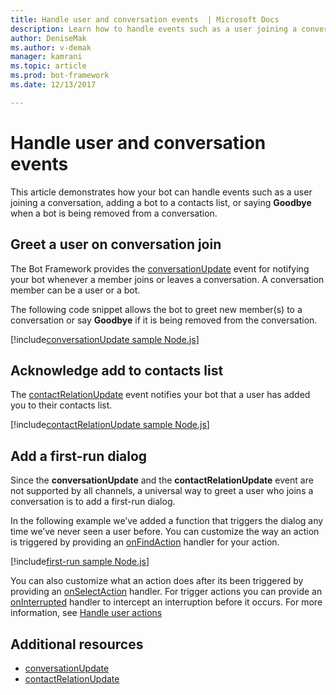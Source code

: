 ```yaml
---
title: Handle user and conversation events  | Microsoft Docs
description: Learn how to handle events such as a user joining a conversation using the Bot Builder SDK for Node.js.
author: DeniseMak
ms.author: v-demak
manager: kamrani
ms.topic: article
ms.prod: bot-framework
ms.date: 12/13/2017

---
```


# Handle user and conversation events

This article demonstrates how your bot can handle events such as a user joining a conversation, adding a bot to a contacts list, or saying **Goodbye** when a bot is being removed from a conversation.


## Greet a user on conversation join
The Bot Framework provides the [conversationUpdate][conversationUpdate] event for notifying your bot whenever a member joins or leaves a conversation. A conversation member can be a user or a bot.

The following code snippet allows the bot to greet new member(s) to a conversation or say **Goodbye** if it is being removed from the conversation.

[!include[conversationUpdate sample Node.js](../includes/snippet-code-node-conversationupdate-1.md)]

## Acknowledge add to contacts list

The [contactRelationUpdate][contactRelationUpdate] event notifies your bot that a user has added you to their contacts list.

[!include[contactRelationUpdate sample Node.js](../includes/snippet-code-node-contactrelationupdate-1.md)]

## Add a first-run dialog

Since the **conversationUpdate** and the **contactRelationUpdate** event are not supported by all channels, a universal way to greet a user who joins a conversation is to add a first-run dialog.

In the following example we’ve added a function that triggers the dialog any time we’ve never seen a user before. You can customize the way an action is triggered by providing an [onFindAction][onFindAction] handler for your action. 

[!include[first-run sample Node.js](../includes/snippet-code-node-first-run-dialog-1.md)]


You can also customize what an action does after its been triggered by providing an [onSelectAction][onSelectAction] handler. For trigger actions you can provide an [onInterrupted][onInterrupted] handler to intercept an interruption before it occurs. For more information, see [Handle user actions](bot-builder-nodejs-dialog-actions.md)

## Additional resources

* [conversationUpdate][conversationUpdate]
* [contactRelationUpdate][contactRelationUpdate]

[conversationUpdate]: https://docs.botframework.com/en-us/node/builder/chat-reference/interfaces/_botbuilder_d_.iconversationupdate.html
[contactRelationUpdate]: https://docs.botframework.com/en-us/node/builder/chat-reference/interfaces/_botbuilder_d_.icontactrelationupdate.html

[onFindAction]: https://docs.botframework.com/en-us/node/builder/chat-reference/interfaces/_botbuilder_d_.itriggeractionoptions#onfindaction
[onSelectAction]: https://docs.botframework.com/en-us/node/builder/chat-reference/interfaces/_botbuilder_d_.itriggeractionoptions#onselectaction
[onInterrupted]: https://docs.botframework.com/en-us/node/builder/chat-reference/interfaces/_botbuilder_d_.itriggeractionoptions#oninterrupted

[SendTyping]: https://docs.botframework.com/en-us/node/builder/chat-reference/classes/_botbuilder_d_.session#sendtyping
[IMessage]: http://docs.botframework.com/en-us/node/builder/chat-reference/interfaces/_botbuilder_d_.imessage
[ChatConnector]: https://docs.botframework.com/en-us/node/builder/chat-reference/classes/_botbuilder_d_.chatconnector.html
[session_userData]: https://docs.botframework.com/en-us/node/builder/chat-reference/classes/_botbuilder_d_.session.html#userdata
